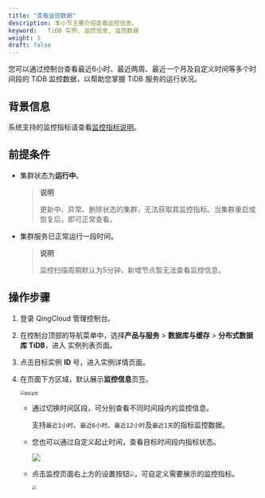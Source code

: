 ```yaml
---
title: "查看监控数据"
description: 本小节主要介绍查看监控信息。 
keyword:   TiDB 实例, 监控信息, 监控数据
weight: 3
draft: false
---
```


您可以通过控制台查看最近6小时、最近两周、最近一个月及自定义时间等多个时间段的 TiDB 监控数据，以帮助您掌握 TiDB 服务的运行状况。

## 背景信息

系统支持的监控指标请查看[监控指标说明](../indexdesc)。

## 前提条件

- 集群状态为**运行中**。

  > **说明**
  >
  > 更新中、异常、删除状态的集群，无法获取其监控指标。当集群重启或恢复后，即可正常查看。

- 集群服务已正常运行一段时间。

  > **说明**
  >
  > 监控扫描周期默认为5分钟，新增节点暂无法查看监控信息。

## 操作步骤

1. 登录 QingCloud 管理控制台。

2. 在控制台顶部的导航菜单中，选择**产品与服务** > **数据库与缓存** > **分布式数据库 TiDB**，进入 实例列表页面。

3. 点击目标实例 **ID** 号，进入实例详情页面。

4. 在页面下方区域，默认展示**监控信息**页签。

   <img src="../../../_images/moni_info.png" alt="指标监控" style="zoom:50%;" />

   - 通过切换时间区段，可分别查看不同时间段内的监控信息。

     支持`最近1小时`、`最近6小时`、`最近12小时`及`最近1天`的指标监控数据。

   - 您也可以通过自定义起止时间，查看目标时间段内指标状态。

     <img src="../../../_images/define_query.png" />

   - 点击监控页面右上方的设置按钮<img src="../../../_images/moni_setting_icon.png" style="zoom:60%;" />，可自定义需要展示的监控指标。

     <img src="../../../_images/define_indicators.png" style="zoom:50%;" />

   

